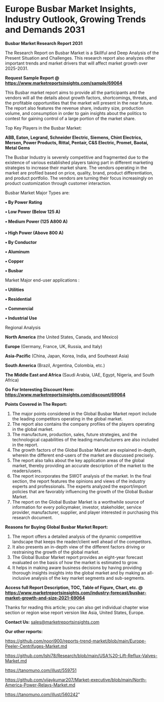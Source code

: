 # Europe Busbar Market Insights, Industry Outlook, Growing Trends and Demands 2031

<strong>Busbar Market Research Report 2031</strong>

The Research Report on Busbar Market is a Skillful and Deep Analysis of the Present Situation and Challenges. This research report also analyzes other important trends and market drivers that will affect market growth over 2025-2031.

<strong>Request Sample Report @ <a href=https://www.marketreportsinsights.com/sample/69064>https://www.marketreportsinsights.com/sample/69064</a></strong>

This Busbar market report aims to provide all the participants and the vendors will all the details about growth factors, shortcomings, threats, and the profitable opportunities that the market will present in the near future. The report also features the revenue share, industry size, production volume, and consumption in order to gain insights about the politics to contest for gaining control of a large portion of the market share.

Top Key Players in the Busbar Market:

<strong>ABB, Eaton, Legrand, Schneider Electric, Siemens, Chint Electrics, Mersen, Power Products, Rittal, Pentair, C&S Electric, Promet, Baotai, Metal Gems</strong>

The Busbar Industry is severely competitive and fragmented due to the existence of various established players taking part in different marketing strategies to increase their market share. The vendors operating in the market are profiled based on price, quality, brand, product differentiation, and product portfolio. The vendors are turning their focus increasingly on product customization through customer interaction.

Busbar Market Major Types are:

<strong>• By Power Rating

• Low Power (Below 125 A)

• Medium Power (125 A800 A)

• High Power (Above 800 A)

• By Conductor

• Aluminum

• Copper

• Busbar</strong>

Market Major end-user applications :

<strong>• Utilities

• Residential

• Commercial

• Industrial Use</strong>

Regional Analysis

</u><strong><b>North America</b></strong> (the United States, Canada, and Mexico)

<strong><b>Europe </b></strong>(Germany, France, UK, Russia, and Italy)

<strong><b>Asia-Pacific</b></strong> (China, Japan, Korea, India, and Southeast Asia)

<strong><b>South America</b></strong> (Brazil, Argentina, Colombia, etc.)

<strong><b>The Middle East and Africa</b></strong> (Saudi Arabia, UAE, Egypt, Nigeria, and South Africa)

<strong>Go For Interesting Discount Here: <a href=https://www.marketreportsinsights.com/discount/69064>https://www.marketreportsinsights.com/discount/69064</a></strong>

<strong>Points Covered in The Report:</strong>
<ol>
  <li>The major points considered in the Global Busbar Market report include the leading competitors operating in the global market.</li>
  <li>The report also contains the company profiles of the players operating in the global market.</li>
  <li>The manufacture, production, sales, future strategies, and the technological capabilities of the leading manufacturers are also included in the report.</li>
  <li>The growth factors of the Global Busbar Market are explained in-depth, wherein the different end-users of the market are discussed precisely.</li>
  <li>The report also talks about the key application areas of the global market, thereby providing an accurate description of the market to the readers/users.</li>
  <li>The report incorporates the SWOT analysis of the market. In the final section, the report features the opinions and views of the industry experts and professionals. The experts analyzed the export/import policies that are favorably influencing the growth of the Global Busbar Market.</li>
  <li>The report on the Global Busbar Market is a worthwhile source of information for every policymaker, investor, stakeholder, service provider, manufacturer, supplier, and player interested in purchasing this research document.</li>
</ol>
<strong>Reasons for Buying Global Busbar Market Report:</strong>

<ol>
  <li>The report offers a detailed analysis of the dynamic competitive landscape that keeps the reader/client well ahead of the competitors.</li>
  <li>It also presents an in-depth view of the different factors driving or restraining the growth of the global market.</li>
  <li>The Global Busbar Market report provides an eight-year forecast evaluated on the basis of how the market is estimated to grow.</li>
  <li>It helps in making aware business decisions by having providing thorough insights insights into the global market and by making an all-inclusive analysis of the key market segments and sub-segments.</li>
</ol>
<strong>Access full Report Description, TOC, Table of Figure, Chart, etc. @ <a href=https://www.marketreportsinsights.com/industry-forecast/busbar-market-growth-and-size-2021-69064>https://www.marketreportsinsights.com/industry-forecast/busbar-market-growth-and-size-2021-69064</a></strong>


Thanks for reading this article; you can also get individual chapter wise section or region wise report version like Asia, United States, Europe.

<strong>Contact Us:</strong>
sales@marketreportsinsights.com

<strong>Our other reports:</strong>

<a href=https://github.com/noori900/reports-trend-market/blob/main/Europe-Peeler-Centrifuges-Market.md>https://github.com/noori900/reports-trend-market/blob/main/Europe-Peeler-Centrifuges-Market.md</a>

<a href=https://github.com/Ishi78/Research/blob/main/USA%20-Lift-Reflux-Valves-Market.md>https://github.com/Ishi78/Research/blob/main/USA%20-Lift-Reflux-Valves-Market.md</a>

<a href=https://tanomuno.com/illust/559751>https://tanomuno.com/illust/559751</a>

<a href=https://github.com/vijaykumar207/Market-executive/blob/main/North-America-Power-Relays-Market.md>https://github.com/vijaykumar207/Market-executive/blob/main/North-America-Power-Relays-Market.md</a>

<a href=https://tanomuno.com/illust/560242>https://tanomuno.com/illust/560242</a>"
